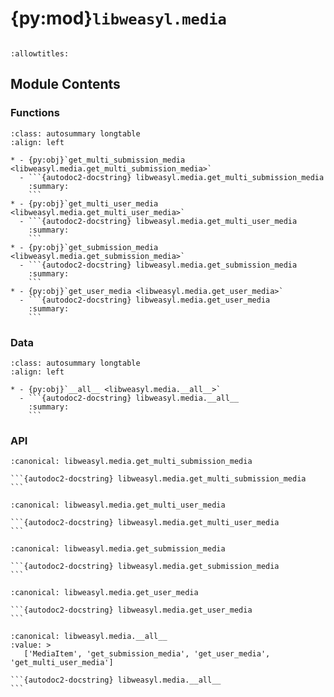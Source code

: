 # {py:mod}`libweasyl.media`

```{py:module} libweasyl.media
```

```{autodoc2-docstring} libweasyl.media
:allowtitles:
```

## Module Contents

### Functions

````{list-table}
:class: autosummary longtable
:align: left

* - {py:obj}`get_multi_submission_media <libweasyl.media.get_multi_submission_media>`
  - ```{autodoc2-docstring} libweasyl.media.get_multi_submission_media
    :summary:
    ```
* - {py:obj}`get_multi_user_media <libweasyl.media.get_multi_user_media>`
  - ```{autodoc2-docstring} libweasyl.media.get_multi_user_media
    :summary:
    ```
* - {py:obj}`get_submission_media <libweasyl.media.get_submission_media>`
  - ```{autodoc2-docstring} libweasyl.media.get_submission_media
    :summary:
    ```
* - {py:obj}`get_user_media <libweasyl.media.get_user_media>`
  - ```{autodoc2-docstring} libweasyl.media.get_user_media
    :summary:
    ```
````

### Data

````{list-table}
:class: autosummary longtable
:align: left

* - {py:obj}`__all__ <libweasyl.media.__all__>`
  - ```{autodoc2-docstring} libweasyl.media.__all__
    :summary:
    ```
````

### API

````{py:function} get_multi_submission_media(*submitids)
:canonical: libweasyl.media.get_multi_submission_media

```{autodoc2-docstring} libweasyl.media.get_multi_submission_media
```
````

````{py:function} get_multi_user_media(*userids)
:canonical: libweasyl.media.get_multi_user_media

```{autodoc2-docstring} libweasyl.media.get_multi_user_media
```
````

````{py:function} get_submission_media(submitid)
:canonical: libweasyl.media.get_submission_media

```{autodoc2-docstring} libweasyl.media.get_submission_media
```
````

````{py:function} get_user_media(userid)
:canonical: libweasyl.media.get_user_media

```{autodoc2-docstring} libweasyl.media.get_user_media
```
````

````{py:data} __all__
:canonical: libweasyl.media.__all__
:value: >
   ['MediaItem', 'get_submission_media', 'get_user_media', 'get_multi_user_media']

```{autodoc2-docstring} libweasyl.media.__all__
```

````
